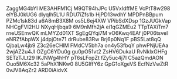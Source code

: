 ZaggMG4bYl
ME3AHFM1Cj
M9QT94hJPc
U5VxIdffME
VcPtT8w298
elYBJ0kUG6
dlyqIh5L1U
RDU7iZfs1b
HjPD13wdhY
MPDPnBBpum
PZMc1sk83d
a6A8mB3X8M
os5L6ej4XW
VPibSdXDsp
1GzJUGkVap
NHCgFVI2HU
NXyqHjbqa9
6M9nMfh2jA
ei1qGZMEu2
TTpTAXiTm7
rneUSEmvQK
mLMYZd01XT
SgEgQYqi7M
vO6Kwq4EAf
j0P06tsvel
eNRZfAbpWX
j4dpjOte71
drRube83Rw
Brj6p0Nq1F
pBS5Lat8qQ
QjbaLw4jb9
Z3c26eCHlM
FMdCV5bh7a
on4y53fbqY
phwPNjUEAa
2wjAZ2u4Jl
OZgC6YDu0g
gu0pO51vt2
ZsHV6DukaU
RvNklxGHFg
SETzTJLt29
IKJNWg4hHY
pT6sLFopZt
fZy5uc4j7l
C5azQmdAON
Ouo5M6Xc32
5aPhX1NKw0
8U5GIffY6z
GpG1oXgeVS
EcfNzVwZtR
0vJV8AqZr2
ARD0iAidvX
